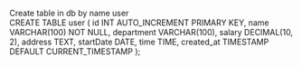 Create table in db by name user<br/>
CREATE TABLE user (
  id INT AUTO_INCREMENT PRIMARY KEY,
  name VARCHAR(100) NOT NULL,
  department VARCHAR(100),
  salary DECIMAL(10, 2),
  address TEXT,
  startDate DATE,
  time TIME,
  created_at TIMESTAMP DEFAULT CURRENT_TIMESTAMP
);
